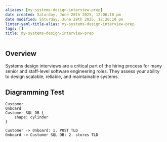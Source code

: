 ```yaml
---
aliases: [my-systems-design-interview-prep]
date created: Saturday, June 28th 2025, 12:06:10 pm
date modified: Saturday, June 28th 2025, 12:20:10 pm
linter-yaml-title-alias: my-systems-design-interview-prep
tags: []
title: my-systems-design-interview-prep
---
```


## Overview

Systems design interviews are a critical part of the hiring process for many senior and staff-level software engineering roles. They assess your ability to design scalable, reliable, and maintainable systems.

## Diagramming Test

```d2 width=300px
Customer
Onboard
Customer SQL DB {
	shape: cylinder
}

Customer -> Onboard: 1. POST TLD
Onboard -> Customer SQL DB: 2. stores TLD
```
